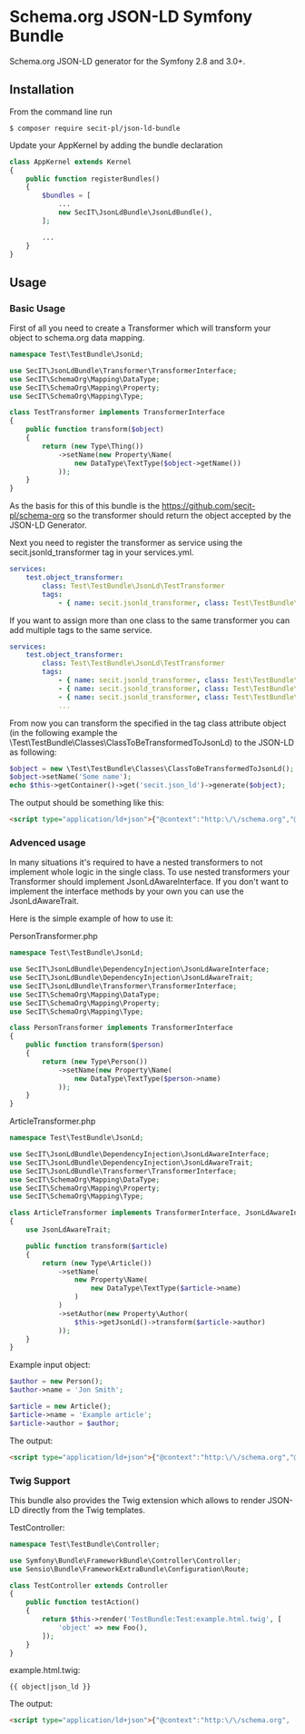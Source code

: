 # Schema.org JSON-LD Symfony Bundle

Schema.org JSON-LD generator for the Symfony 2.8 and 3.0+.

## Installation

From the command line run

```
$ composer require secit-pl/json-ld-bundle
```

Update your AppKernel by adding the bundle declaration

```php
class AppKernel extends Kernel
{
    public function registerBundles()
    {
        $bundles = [
            ...
            new SecIT\JsonLdBundle\JsonLdBundle(),
        ];

        ...
    }
}
```

## Usage

### Basic Usage

First of all you need to create a Transformer which will transform your object to schema.org data mapping.

```php
namespace Test\TestBundle\JsonLd;

use SecIT\JsonLdBundle\Transformer\TransformerInterface;
use SecIT\SchemaOrg\Mapping\DataType;
use SecIT\SchemaOrg\Mapping\Property;
use SecIT\SchemaOrg\Mapping\Type;

class TestTransformer implements TransformerInterface
{
    public function transform($object)
    {
        return (new Type\Thing())
            ->setName(new Property\Name(
                new DataType\TextType($object->getName())
            ));
    }
}
```

As the basis for this of this bundle is the https://github.com/secit-pl/schema-org so the transformer should return the object accepted by the JSON-LD Generator.

Next you need to register the transformer as service using the secit.jsonld_transformer tag in your services.yml.

```yaml
services:
    test.object_transformer:
        class: Test\TestBundle\JsonLd\TestTransformer
        tags:
            - { name: secit.jsonld_transformer, class: Test\TestBundle\Classes\ClassToBeTransformedToJsonLd }
```

If you want to assign more than one class to the same transformer you can add multiple tags to the same service.

```yaml
services:
    test.object_transformer:
        class: Test\TestBundle\JsonLd\TestTransformer
        tags:
            - { name: secit.jsonld_transformer, class: Test\TestBundle\Classes\Class1 }
            - { name: secit.jsonld_transformer, class: Test\TestBundle\Classes\Class2 }
            - { name: secit.jsonld_transformer, class: Test\TestBundle\Classes\Class3 }
            ...
```

From now you can transform the specified in the tag class attribute object (in the following example the \Test\TestBundle\Classes\ClassToBeTransformedToJsonLd) to the JSON-LD as following:
 
```php
$object = new \Test\TestBundle\Classes\ClassToBeTransformedToJsonLd();
$object->setName('Some name');
echo $this->getContainer()->get('secit.json_ld')->generate($object);
```

The output should be something like this:

```html
<script type="application/ld+json">{"@context":"http:\/\/schema.org","@type":"Thing","name":"Some name"}</script>
```

### Advenced usage

In many situations it's required to have a nested transformers to not implement whole logic in the single class.
To use nested transformers your Transformer should implement JsonLdAwareInterface. If you don't want to implement
the interface methods by your own you can use the JsonLdAwareTrait.

Here is the simple example of how to use it:

PersonTransformer.php
```php
namespace Test\TestBundle\JsonLd;

use SecIT\JsonLdBundle\DependencyInjection\JsonLdAwareInterface;
use SecIT\JsonLdBundle\DependencyInjection\JsonLdAwareTrait;
use SecIT\JsonLdBundle\Transformer\TransformerInterface;
use SecIT\SchemaOrg\Mapping\DataType;
use SecIT\SchemaOrg\Mapping\Property;
use SecIT\SchemaOrg\Mapping\Type;

class PersonTransformer implements TransformerInterface
{
    public function transform($person)
    {
        return (new Type\Person())
            ->setName(new Property\Name(
                new DataType\TextType($person->name)
            ));
    }
}
```

ArticleTransformer.php
```php
namespace Test\TestBundle\JsonLd;

use SecIT\JsonLdBundle\DependencyInjection\JsonLdAwareInterface;
use SecIT\JsonLdBundle\DependencyInjection\JsonLdAwareTrait;
use SecIT\JsonLdBundle\Transformer\TransformerInterface;
use SecIT\SchemaOrg\Mapping\DataType;
use SecIT\SchemaOrg\Mapping\Property;
use SecIT\SchemaOrg\Mapping\Type;

class ArticleTransformer implements TransformerInterface, JsonLdAwareInterface
{
    use JsonLdAwareTrait;

    public function transform($article)
    {
        return (new Type\Article())
            ->setName(
                new Property\Name(
                    new DataType\TextType($article->name)
                )
            )
            ->setAuthor(new Property\Author(
                $this->getJsonLd()->transform($article->author)
            ));
    }
}
```

Example input object:
```php
$author = new Person();
$author->name = 'Jon Smith';

$article = new Article();
$article->name = 'Example article';
$article->author = $author;
```

The output:
```html
<script type="application/ld+json">{"@context":"http:\/\/schema.org","@type":"Article","name":"Example article","author":{"@type":"Person","name":"Jon Smith"}}</script>
```

### Twig Support

This bundle also provides the Twig extension which allows to render JSON-LD directly from the Twig templates.

TestController:

```php
namespace Test\TestBundle\Controller;

use Symfony\Bundle\FrameworkBundle\Controller\Controller;
use Sensio\Bundle\FrameworkExtraBundle\Configuration\Route;

class TestController extends Controller
{
    public function testAction()
    {
        return $this->render('TestBundle:Test:example.html.twig', [
            'object' => new Foo(),
        ]);
    }
}
```

example.html.twig:
```twig
{{ object|json_ld }}
```

The output:
```html
<script type="application/ld+json">{"@context":"http:\/\/schema.org", ... }</script>
```
